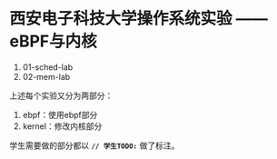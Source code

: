 # 西安电子科技大学操作系统实验 —— eBPF与内核

1. 01-sched-lab
2. 02-mem-lab

上述每个实验又分为两部分：
1. ebpf：使用ebpf部分
2. kernel：修改内核部分

学生需要做的部分都以 **`// 学生TODO:`** 做了标注。
